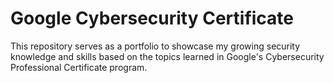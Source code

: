 # Google Cybersecurity Certificate
This repository serves as a portfolio to showcase my growing security knowledge and skills based on the topics learned in Google's Cybersecurity Professional Certificate program.
